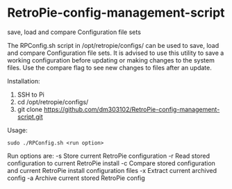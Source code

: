 # RetroPie-config-management-script
save, load and compare Configuration file sets


The RPConfig.sh script in /opt/retropie/configs/ can be used to save, load and compare Configuration file sets. It is advised to use this utility to save a working configuration before updating or making changes to the system files. Use the compare flag to see new changes to files after an update.

Installation:
1. SSH to Pi
2. cd /opt/retropie/configs/
2. git clone https://github.com/dm303102/RetroPie-config-management-script.git

Usage:

    sudo ./RPConfig.sh <run option>

Run options are:
-s Store current RetroPie configuration
-r Read stored configuration to current RetroPie install
-c Compare stored configuration and current RetroPie install configuration files
-x Extract current archived config
-a Archive current stored RetroPie config
